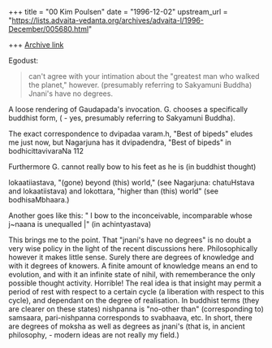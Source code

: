 +++
title = "00 Kim Poulsen"
date = "1996-12-02"
upstream_url = "https://lists.advaita-vedanta.org/archives/advaita-l/1996-December/005680.html"

+++
[Archive link](https://lists.advaita-vedanta.org/archives/advaita-l/1996-December/005680.html)

Egodust:
> can't agree with your intimation about the "greatest man who walked the
> planet," however. (presumably referring to Sakyamuni Buddha)  Jnani's
have no
> degrees.

A loose rendering of Gaudapada's invocation. G. chooses a specifically
buddhist
form, ( - yes, presumably referring to Sakyamuni Buddha).

The exact correspondence to dvipadaa varam.h, "Best of bipeds" eludes me
just now,
but Nagarjuna has it dvipadendra, "Best of bipeds" in bodhicittavivaraNa
112

Furthermore G. cannot really bow to his feet as he is (in buddhist thought)

lokaatiiastava, "(gone) beyond (this) world," (see Nagarjuna: chatuHstava
and
lokaatiistava) and lokottara,  "higher than (this) world" (see
bodhisaMbhaara.)

 Another goes like this: " I bow to the inconceivable, incomparable whose
j~naana is
unequalled |" (in achintyastava)

   This brings me to the point. That "jnani's have no degrees" is no doubt
a very wise
policy in the light of the recent discussions here. Philosophically however
it makes
little sense. Surely there are degrees of knowledge and with it degrees of
knowers. A
finite amount of knowledge means an end to evolution, and with it an
infinite state of
nihil, with rememberance the only possible thought activity. Horrible!
  The real idea is that insight may permit a period of rest with respect to
a certain cycle
(a liberation with respect to this cycle), and dependant on the degree of
realisation.
In buddhist terms (they are clearer on these states) nishpanna is "no-other
than"
(corresponding to) samsaara, pari-nishpanna corresponds to svabhaava, etc.
   In short, there are degrees of moksha as well as degrees as jnani's
(that is, in
ancient philosophy, - modern ideas are not really my field.)


